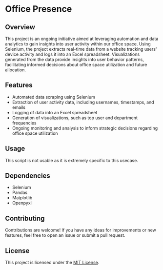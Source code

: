 # Office Presence

## Overview
This project is an ongoing initiative aimed at leveraging automation and data analytics to gain insights into user activity within our office space. Using Selenium, the project extracts real-time data from a website tracking users' device activity and logs it into an Excel spreadsheet. Visualizations generated from the data provide insights into user behavior patterns, facilitating informed decisions about office space utilization and future allocation.

## Features
- Automated data scraping using Selenium
- Extraction of user activity data, including usernames, timestamps, and emails
- Logging of data into an Excel spreadsheet
- Generation of visualizations, such as top user and department frequencies
- Ongoing monitoring and analysis to inform strategic decisions regarding office space utilization

## Usage
This script is not usable as it is extremely specific to this usecase.

## Dependencies
- Selenium
- Pandas
- Matplotlib
- Openpyxl

## Contributing
Contributions are welcome! If you have any ideas for improvements or new features, feel free to open an issue or submit a pull request.

## License
This project is licensed under the [MIT License](LICENSE).

